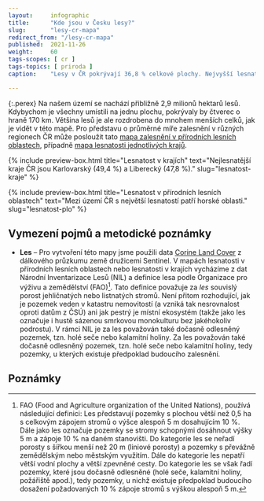 ```yaml
---
layout:     infographic
title:      "Kde jsou v Česku lesy?"
slug:       "lesy-cr-mapa"
redirect_from: "/lesy-cr-mapa"
published:  2021-11-26
weight:     60
tags-scopes: [ cr ]
tags-topics: [ priroda ]
caption:    "Lesy v ČR pokrývají 36,8 % celkové plochy. Nejvyšší lesnatost najdeme v okrajových pohořích, nejnižší je v Polabí a nížinných úvalech."

---
```


{:.perex}
Na našem území se nachází přibližně 2,9 milionů hektarů lesů. Kdybychom je všechny umístili na jednu plochu, pokrývaly by čtverec o hraně 170 km. Většina lesů je ale rozdrobena do mnohem menších celků, jak je vidět v této mapě. Pro představu o průměrné míře zalesnění v různých regionech ČR může posloužit tato [mapa zalesnění v přírodních lesních oblastech](/infografiky/lesnatost-kraje), případně [mapa lesnatosti jednotlivých krajů](/infografiky/lesnatost-kraje).

{% include preview-box.html
    title="Lesnatost v krajích"
    text="Nejlesnatější kraje ČR jsou Karlovarský (49,4 %) a Liberecký (47,8 %)."
    slug="lesnatost-kraje"
%}

{% include preview-box.html
    title="Lesnatost v přírodních lesních oblastech"
    text="Mezi území ČR s největší lesnatostí patří horské oblasti."
    slug="lesnatost-plo"
%}

## Vymezení pojmů a metodické poznámky

- **Les** – Pro vytvoření této mapy jsme použili data [Corine Land Cover](https://land.copernicus.eu/pan-european/corine-land-cover) z dálkového průzkumu země družicemi Sentinel. V mapách lesnatosti v přírodních lesních oblastech nebo lesnatosti v krajích vycházíme z  dat Národní Inventarizace Lesů (NIL) a definice lesa podle Organizace pro výživu a zemědělství (FAO)[^2]. Tato definice považuje za *les* souvislý porost jehličnatých nebo listnatých stromů. Není přitom rozhodující, jak je pozemek veden v katastru nemovitostí (a vzniká tak nesrovnalost oproti datům z ČSÚ) ani jak pestrý je místní ekosystém (takže jako les označuje i hustě sázenou smrkovou monokulturu bez jakéhokoliv podrostu). V rámci NIL je za les považován také dočasně odlesněný pozemek, tzn. holé seče nebo kalamitní holiny. Za les považován také dočasně odlesněný pozemek, tzn. holé seče nebo kalamitní holiny, tedy pozemky, u kterých existuje předpoklad budoucího zalesnění.

## Poznámky

[^2]: FAO (Food and Agriculture organization of the United Nations), používá následující definici: Les představují pozemky s plochou větší než 0,5 ha s celkovým zápojem stromů o výšce alespoň 5 m dosahujícím 10 %. Dále jako les označuje pozemky se stromy schopnými dosáhnout výšky 5 m a zápoje 10 % na daném stanovišti. Do kategorie les se neřadí porosty s šířkou menší než 20 m (liniové porosty) a pozemky s převážně zemědělským nebo městským využitím. Dále do kategorie les nepatří větší vodní plochy a větší zpevněné cesty. Do kategorie les se však řadí pozemky, které jsou dočasně odlesněné (holé seče, kalamitní holiny, požářiště apod.), tedy pozemky, u nichž existuje předpoklad budoucího dosažení požadovaných 10 % zápoje stromů s výškou alespoň 5 m.
